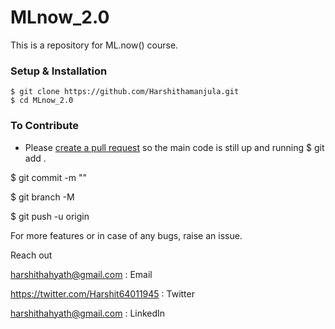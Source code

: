 # MLnow_2.0
This is a repository for ML.now() course.

### Setup & Installation

```
$ git clone https://github.com/Harshithamanjula.git
$ cd MLnow_2.0
```

### To Contribute

- Please [create a pull request](https://github.com/ranu-agrawal/MLnow_2.0/pulls) so the main code is still up and running
 $ git add .

$ git commit -m "<set-your-commit>"
 
$ git branch -M <branch-name>
 
$ git push -u origin <branch-name>
 
For more features or in case of any bugs, raise an issue.
 
Reach out

 harshithahyath@gmail.com  : Email
 
https://twitter.com/Harshit64011945 : Twitter
                             
harshithahyath@gmail.com           : LinkedIn
